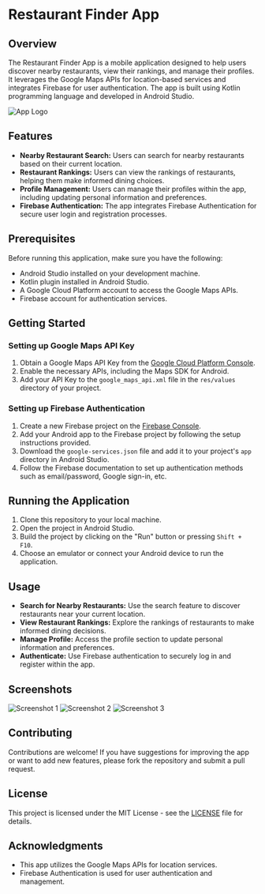 # Restaurant Finder App

## Overview
The Restaurant Finder App is a mobile application designed to help users discover nearby restaurants, view their rankings, and manage their profiles. It leverages the Google Maps APIs for location-based services and integrates Firebase for user authentication. The app is built using Kotlin programming language and developed in Android Studio.

![App Logo](screenshots/icon.png)


## Features

- **Nearby Restaurant Search:** Users can search for nearby restaurants based on their current location.
- **Restaurant Rankings:** Users can view the rankings of restaurants, helping them make informed dining choices.
- **Profile Management:** Users can manage their profiles within the app, including updating personal information and preferences.
- **Firebase Authentication:** The app integrates Firebase Authentication for secure user login and registration processes.

## Prerequisites

Before running this application, make sure you have the following:

- Android Studio installed on your development machine.
- Kotlin plugin installed in Android Studio.
- A Google Cloud Platform account to access the Google Maps APIs.
- Firebase account for authentication services.

## Getting Started

### Setting up Google Maps API Key

1. Obtain a Google Maps API Key from the [Google Cloud Platform Console](https://console.cloud.google.com/).
2. Enable the necessary APIs, including the Maps SDK for Android.
3. Add your API Key to the `google_maps_api.xml` file in the `res/values` directory of your project.

### Setting up Firebase Authentication

1. Create a new Firebase project on the [Firebase Console](https://console.firebase.google.com/).
2. Add your Android app to the Firebase project by following the setup instructions provided.
3. Download the `google-services.json` file and add it to your project's `app` directory in Android Studio.
4. Follow the Firebase documentation to set up authentication methods such as email/password, Google sign-in, etc.

## Running the Application

1. Clone this repository to your local machine.
2. Open the project in Android Studio.
3. Build the project by clicking on the "Run" button or pressing `Shift + F10`.
4. Choose an emulator or connect your Android device to run the application.

## Usage

- **Search for Nearby Restaurants:** Use the search feature to discover restaurants near your current location.
- **View Restaurant Rankings:** Explore the rankings of restaurants to make informed dining decisions.
- **Manage Profile:** Access the profile section to update personal information and preferences.
- **Authenticate:** Use Firebase authentication to securely log in and register within the app.

## Screenshots

![Screenshot 1](screenshots/ss1.jpg)
![Screenshot 2](screenshots/ss2.jpg)
![Screenshot 3](screenshots/ss3.jpg)


## Contributing

Contributions are welcome! If you have suggestions for improving the app or want to add new features, please fork the repository and submit a pull request.

## License

This project is licensed under the MIT License - see the [LICENSE](LICENSE) file for details.

## Acknowledgments

- This app utilizes the Google Maps APIs for location services.
- Firebase Authentication is used for user authentication and management.
